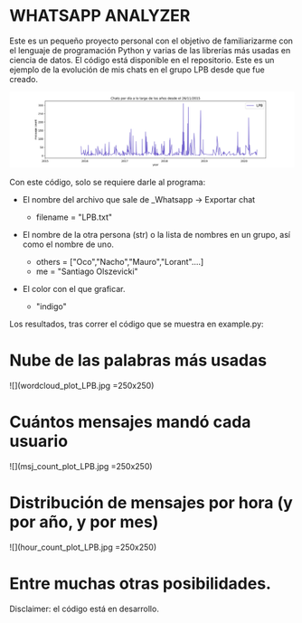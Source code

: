 # WHATSAPP ANALYZER

Este es un pequeño proyecto personal con el objetivo de familiarizarme con el lenguaje de programación Python y varias de las librerías más usadas en ciencia de datos. El código está disponible en el repositorio. Este es un ejemplo de la evolución de mis chats en el grupo LPB desde que fue creado.  

![](daily_plot_LPB.jpg)


Con este código, solo se requiere darle al programa:

* El nombre del archivo que sale de _Whatsapp -> Exportar chat
    * filename = "LPB.txt"
* El nombre de la otra persona (str) o la lista de nombres en un grupo, así como el nombre de uno.
    * others = ["Oco","Nacho","Mauro","Lorant"....]
    * me = "Santiago Olszevicki"

* El color con el que graficar. 
  * "indigo"


Los resultados, tras correr el código que se muestra en example.py:

# Nube de las palabras más usadas

![](wordcloud_plot_LPB.jpg =250x250)

# Cuántos mensajes mandó cada usuario

![](msj_count_plot_LPB.jpg =250x250)

# Distribución de mensajes por hora (y por año, y por mes)

![](hour_count_plot_LPB.jpg =250x250)

# Entre muchas otras posibilidades.



Disclaimer: el código está en desarrollo. 

